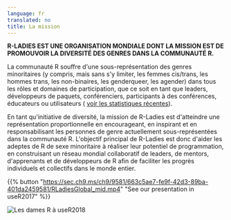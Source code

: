 ```yaml
---
language: fr
translated: no
title: La mission
---
```


**R-LADIES EST UNE ORGANISATION MONDIALE DONT LA MISSION EST DE PROMOUVOIR LA DIVERSITÉ DES GENRES DANS LA COMMUNAUTÉ R.**

La communauté R souffre d'une sous-représentation des genres minoritaires (y compris, mais sans s'y limiter, les femmes cis/trans, les hommes trans, les non-binaires, les genderqueer, les agender) dans tous les rôles et domaines de participation, que ce soit en tant que leaders, développeurs de paquets, conférenciers, participants à des conférences, éducateurs ou utilisateurs ( [voir les statistiques récentes](https://forwards.github.io/data.html)).

En tant qu'initiative de diversité, la mission de R-Ladies est d'atteindre une représentation proportionnelle en encourageant, en inspirant et en responsabilisant les personnes de genre actuellement sous-représentées dans la communauté R.
L'objectif principal de R-Ladies est donc d'aider les adeptes de R de sexe minoritaire à réaliser leur potentiel de programmation, en construisant un réseau mondial collaboratif de leaders, de mentors, d'apprenants et de développeurs de R afin de faciliter les progrès individuels et collectifs dans le monde entier.

{{% button "<https://sec.ch9.ms/ch9/9581/663c5ae7-fe9f-42d3-89ba-401da2459581/RLadiesGlobal_mid.mp4>" "See our presentation in useR2017" %}}

![Les dames R à useR2018](user2018.jpg)
